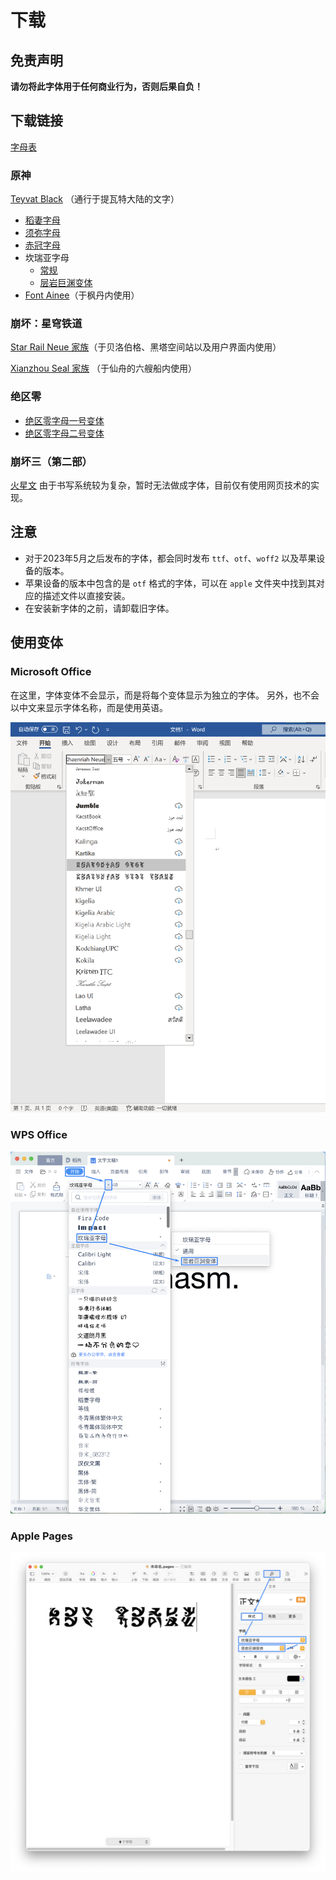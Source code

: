 # 下载

## 免责声明

**请勿将此字体用于任何商业行为，否则后果自负！**

## 下载链接

[字母表](https://github.com/SpeedyOrc-C/HoYo-Glyphs/releases/tag/Alphabet-20240327)

### 原神

[Teyvat Black](https://github.com/SpeedyOrc-C/HoYo-Glyphs/releases/tag/teyvat-black-1.003) （通行于提瓦特大陆的文字）

- [稻妻字母](font/genshin-impact/inazuma/InazumaNeue-Regular-1.000.otf)
- [须弥字母](font/genshin-impact/sumeru/SumeruNeue-Regular-0.007.otf)
- [赤冠字母](font/genshin-impact/deshret/DeshretNeue-Regular-1.002.otf)
- 坎瑞亚字母
  - [常规](font/genshin-impact/khaenriah/KhaenriahNeue-Regular-2.000.otf)
  - [层岩巨渊变体](font/genshin-impact/khaenriah/KhaenriahNeue-Chasm-2.000.otf)
- [Font Ainee](https://github.com/SpeedyOrc-C/HoYo-Glyphs/releases/tag/font-ainee-1.000)（于枫丹内使用）

### 崩坏：星穹铁道

[Star Rail Neue 家族](https://github.com/SpeedyOrc-C/Hoyo-Glyphs/releases/tag/star-rail-neue-1.100)（于贝洛伯格、黑塔空间站以及用户界面内使用）

[Xianzhou Seal 家族](https://github.com/SpeedyOrc-C/HoYo-Glyphs/releases/tag/xianzhou-seal-1.000) （于仙舟的六艘船内使用）

### 绝区零

- [绝区零字母一号变体](font/zenless-zone-zero/ZZZNeue-VariantA-0.003.otf)
- [绝区零字母二号变体](font/zenless-zone-zero/ZZZNeue-VariantB-0.003.otf)

### 崩坏三（第二部）

[火星文](https://github.com/SpeedyOrc-C/Honkai-3rd-II-Martian)
由于书写系统较为复杂，暂时无法做成字体，目前仅有使用网页技术的实现。

## 注意

* 对于2023年5月之后发布的字体，都会同时发布 `ttf`、`otf`、`woff2` 以及苹果设备的版本。
* 苹果设备的版本中包含的是 `otf` 格式的字体，可以在 `apple` 文件夹中找到其对应的描述文件以直接安装。
* 在安装新字体的之前，请卸载旧字体。

## 使用变体

### Microsoft Office

在这里，字体变体不会显示，而是将每个变体显示为独立的字体。
另外，也不会以中文来显示字体名称，而是使用英语。

![在 Microsoft Office 中使用变体](font-variant-in-ms-office.png)

### WPS Office

![在 WPS 中使用变体](font-variant-in-wps.png)

### Apple Pages

![在苹果的 Pages 中使用变体](font-variant-in-pages.png)
